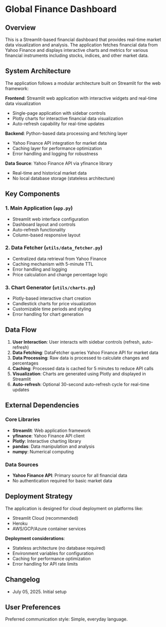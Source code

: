 # Global Finance Dashboard

## Overview

This is a Streamlit-based financial dashboard that provides real-time market data visualization and analysis. The application fetches financial data from Yahoo Finance and displays interactive charts and metrics for various financial instruments including stocks, indices, and other market data.

## System Architecture

The application follows a modular architecture built on Streamlit for the web framework:

**Frontend**: Streamlit web application with interactive widgets and real-time data visualization
- Single-page application with sidebar controls
- Plotly charts for interactive financial data visualization
- Auto-refresh capability for real-time updates

**Backend**: Python-based data processing and fetching layer
- Yahoo Finance API integration for market data
- Caching layer for performance optimization
- Error handling and logging for robustness

**Data Source**: Yahoo Finance API via yfinance library
- Real-time and historical market data
- No local database storage (stateless architecture)

## Key Components

### 1. Main Application (`app.py`)
- Streamlit web interface configuration
- Dashboard layout and controls
- Auto-refresh functionality
- Column-based responsive layout

### 2. Data Fetcher (`utils/data_fetcher.py`)
- Centralized data retrieval from Yahoo Finance
- Caching mechanism with 5-minute TTL
- Error handling and logging
- Price calculation and change percentage logic

### 3. Chart Generator (`utils/charts.py`)
- Plotly-based interactive chart creation
- Candlestick charts for price visualization
- Customizable time periods and styling
- Error handling for chart generation

## Data Flow

1. **User Interaction**: User interacts with sidebar controls (refresh, auto-refresh)
2. **Data Fetching**: DataFetcher queries Yahoo Finance API for market data
3. **Data Processing**: Raw data is processed to calculate changes and percentages
4. **Caching**: Processed data is cached for 5 minutes to reduce API calls
5. **Visualization**: Charts are generated using Plotly and displayed in Streamlit
6. **Auto-refresh**: Optional 30-second auto-refresh cycle for real-time updates

## External Dependencies

### Core Libraries
- **Streamlit**: Web application framework
- **yfinance**: Yahoo Finance API client
- **Plotly**: Interactive charting library
- **pandas**: Data manipulation and analysis
- **numpy**: Numerical computing

### Data Sources
- **Yahoo Finance API**: Primary source for all financial data
- No authentication required for basic market data

## Deployment Strategy

The application is designed for cloud deployment on platforms like:
- Streamlit Cloud (recommended)
- Heroku
- AWS/GCP/Azure container services

**Deployment considerations**:
- Stateless architecture (no database required)
- Environment variables for configuration
- Caching for performance optimization
- Error handling for API rate limits

## Changelog

- July 05, 2025. Initial setup

## User Preferences

Preferred communication style: Simple, everyday language.